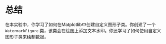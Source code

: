# 总结

在本实验中，你学习了如何在Matplotlib中创建自定义图形子类。你创建了一个 `WatermarkFigure` 类，该类会在绘图上添加文本水印。你还学习了如何使用自定义图形子类来绘制数据。
